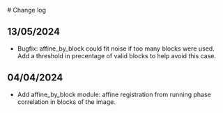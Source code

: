 # Change log

## 13/05/2024

- Bugfix: affine_by_block could fit noise if too many blocks were used. Add a threshold
    in precentage of valid blocks to help avoid this case.

## 04/04/2024

- Add affine_by_block module: affine registration from running phase correlation in
    blocks of the image.
